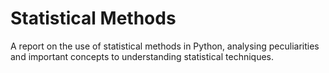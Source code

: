 # Statistical Methods
A report on the use of statistical methods in Python, analysing peculiarities and important concepts to understanding statistical techniques.
